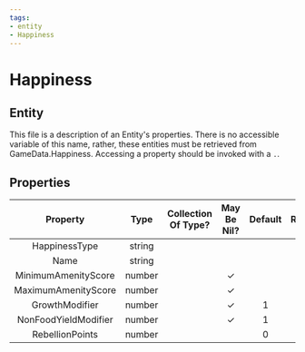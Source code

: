 ```yaml
---
tags:
- entity
- Happiness
---
```

# Happiness
## Entity
This file is a description of an Entity's properties. There is no accessible variable of this name, rather, these entities must be retrieved from GameData.Happiness. Accessing a property should be invoked with a `.`.
## Properties
|	Property	|	Type	|	Collection Of Type?	|	May Be Nil?	|	Default	|	References	|	Key	|	Notes	|
|	:-:	|	:-:	|	:-:	|	:-:	|	:-:	|	:-:	|	:-:	|	-:	|
|	HappinessType	|	string	|		|		|		|		|		|	|
|	Name	|	string	|		|		|		|		|		|	|
|	MinimumAmenityScore	|	number	|		|	✓	|		|		|		|	|
|	MaximumAmenityScore	|	number	|		|	✓	|		|		|		|	|
|	GrowthModifier	|	number	|		|	✓	|	1	|		|		|	|
|	NonFoodYieldModifier	|	number	|		|	✓	|	1	|		|		|	|
|	RebellionPoints	|	number	|		|		|	0	|		|		|	|
